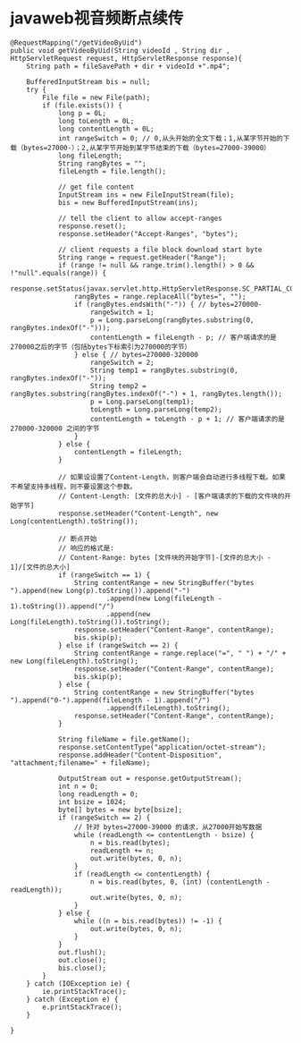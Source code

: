 # javaweb视音频断点续传


    @RequestMapping("/getVideoByUid")
    public void getVideoByUid(String videoId , String dir , HttpServletRequest request, HttpServletResponse response){
        String path = fileSavePath + dir + videoId +".mp4";

        BufferedInputStream bis = null;
        try {
            File file = new File(path);
            if (file.exists()) {
                long p = 0L;
                long toLength = 0L;
                long contentLength = 0L;
                int rangeSwitch = 0; // 0,从头开始的全文下载；1,从某字节开始的下载（bytes=27000-）；2,从某字节开始到某字节结束的下载（bytes=27000-39000）
                long fileLength;
                String rangBytes = "";
                fileLength = file.length();

                // get file content
                InputStream ins = new FileInputStream(file);
                bis = new BufferedInputStream(ins);

                // tell the client to allow accept-ranges
                response.reset();
                response.setHeader("Accept-Ranges", "bytes");

                // client requests a file block download start byte
                String range = request.getHeader("Range");
                if (range != null && range.trim().length() > 0 && !"null".equals(range)) {
                    response.setStatus(javax.servlet.http.HttpServletResponse.SC_PARTIAL_CONTENT);
                    rangBytes = range.replaceAll("bytes=", "");
                    if (rangBytes.endsWith("-")) { // bytes=270000-
                        rangeSwitch = 1;
                        p = Long.parseLong(rangBytes.substring(0, rangBytes.indexOf("-")));
                        contentLength = fileLength - p; // 客户端请求的是270000之后的字节（包括bytes下标索引为270000的字节）
                    } else { // bytes=270000-320000
                        rangeSwitch = 2;
                        String temp1 = rangBytes.substring(0, rangBytes.indexOf("-"));
                        String temp2 = rangBytes.substring(rangBytes.indexOf("-") + 1, rangBytes.length());
                        p = Long.parseLong(temp1);
                        toLength = Long.parseLong(temp2);
                        contentLength = toLength - p + 1; // 客户端请求的是 270000-320000 之间的字节
                    }
                } else {
                    contentLength = fileLength;
                }

                // 如果设设置了Content-Length，则客户端会自动进行多线程下载。如果不希望支持多线程，则不要设置这个参数。
                // Content-Length: [文件的总大小] - [客户端请求的下载的文件块的开始字节]
                response.setHeader("Content-Length", new Long(contentLength).toString());

                // 断点开始
                // 响应的格式是:
                // Content-Range: bytes [文件块的开始字节]-[文件的总大小 - 1]/[文件的总大小]
                if (rangeSwitch == 1) {
                    String contentRange = new StringBuffer("bytes ").append(new Long(p).toString()).append("-")
                            .append(new Long(fileLength - 1).toString()).append("/")
                            .append(new Long(fileLength).toString()).toString();
                    response.setHeader("Content-Range", contentRange);
                    bis.skip(p);
                } else if (rangeSwitch == 2) {
                    String contentRange = range.replace("=", " ") + "/" + new Long(fileLength).toString();
                    response.setHeader("Content-Range", contentRange);
                    bis.skip(p);
                } else {
                    String contentRange = new StringBuffer("bytes ").append("0-").append(fileLength - 1).append("/")
                            .append(fileLength).toString();
                    response.setHeader("Content-Range", contentRange);
                }

                String fileName = file.getName();
                response.setContentType("application/octet-stream");
                response.addHeader("Content-Disposition", "attachment;filename=" + fileName);

                OutputStream out = response.getOutputStream();
                int n = 0;
                long readLength = 0;
                int bsize = 1024;
                byte[] bytes = new byte[bsize];
                if (rangeSwitch == 2) {
                    // 针对 bytes=27000-39000 的请求，从27000开始写数据
                    while (readLength <= contentLength - bsize) {
                        n = bis.read(bytes);
                        readLength += n;
                        out.write(bytes, 0, n);
                    }
                    if (readLength <= contentLength) {
                        n = bis.read(bytes, 0, (int) (contentLength - readLength));
                        out.write(bytes, 0, n);
                    }
                } else {
                    while ((n = bis.read(bytes)) != -1) {
                        out.write(bytes, 0, n);
                    }
                }
                out.flush();
                out.close();
                bis.close();
            }
        } catch (IOException ie) {
            ie.printStackTrace();
        } catch (Exception e) {
            e.printStackTrace();
        }

    }